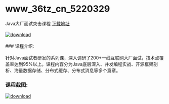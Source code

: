 # www_36tz_cn_5220329
Java大厂面试突击课程
[下载地址](http://www.36tz.cn/article/5220329 "下载地址")
<br/></br>[![download](http://36tz.cn/muke_img/2021_07_1-13-300x162.png "下载地址")](http://www.36tz.cn/article/5220329 "下载地址")
<br/></br>### 课程介绍:<br/></br>针对Java面试者研发的系列课，深入调研了200+一线互联网大厂面试，技术点覆盖率达到95%以上。课程内容分为Java底层深入、并发编程实战、开源框架剖析、海量数据存储、分布式缓存、分布式消息等多个篇章。

### 课程截图:
[![download](http://36tz.cn/muke_img/2021_07_2-14.png "下载地址")](http://www.36tz.cn/article/5220329 "下载地址")
